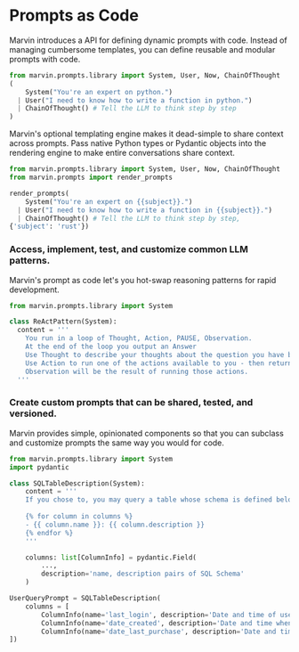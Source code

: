 # Prompts as Code

Marvin introduces a API for defining dynamic prompts with code. Instead of managing cumbersome templates, you can define reusable and modular prompts with code. 

```python
from marvin.prompts.library import System, User, Now, ChainOfThought
(
    System("You're an expert on python.")
  | User("I need to know how to write a function in python.")
  | ChainOfThought() # Tell the LLM to think step by step
)
```
Marvin's optional templating engine makes it dead-simple to share context across prompts. Pass native Python
types or Pydantic objects into the rendering engine to make entire conversations share context.

```python
from marvin.prompts.library import System, User, Now, ChainOfThought
from marvin.prompts import render_prompts

render_prompts(
    System("You're an expert on {{subject}}.")
  | User("I need to know how to write a function in {{subject}}.")
  | ChainOfThought() # Tell the LLM to think step by step,
{'subject': 'rust'})
```


###  Access, implement, test, and customize common LLM patterns. 
Marvin's prompt as code let's you hot-swap reasoning patterns for rapid development.

```python
from marvin.prompts.library import System

class ReActPattern(System):
  content = '''
    You run in a loop of Thought, Action, PAUSE, Observation.
    At the end of the loop you output an Answer
    Use Thought to describe your thoughts about the question you have been asked.
    Use Action to run one of the actions available to you - then return PAUSE.
    Observation will be the result of running those actions.
  '''

```


### Create custom prompts that can be shared, tested, and versioned.

Marvin provides simple, opinionated components so that you can subclass and customize
prompts the same way you would for code. 

```python
from marvin.prompts.library import System
import pydantic

class SQLTableDescription(System):
    content = '''
    If you chose to, you may query a table whose schema is defined below:
    
    {% for column in columns %}
    - {{ column.name }}: {{ column.description }}
    {% endfor %}
    '''

    columns: list[ColumnInfo] = pydantic.Field(
        ...,
        description='name, description pairs of SQL Schema'
    )

UserQueryPrompt = SQLTableDescription(
    columns = [
        ColumnInfo(name='last_login', description='Date and time of user\'s last login'),
        ColumnInfo(name='date_created', description='Date and time when the user record was created'),
        ColumnInfo(name='date_last_purchase', description='Date and time of user\'s last purchase'),
])
```
